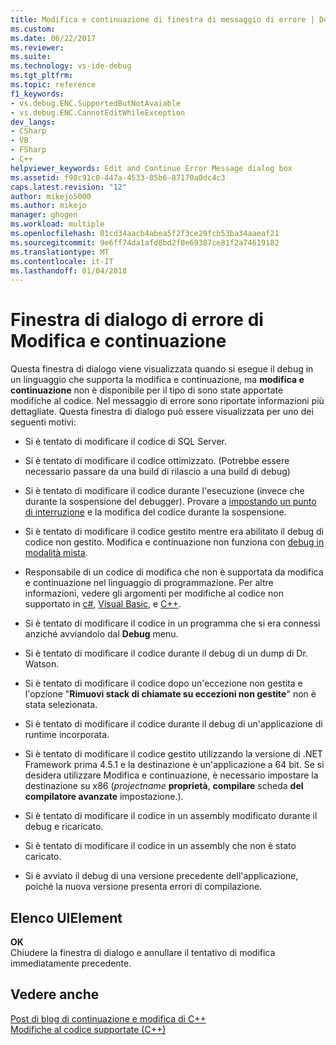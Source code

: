 ```yaml
---
title: Modifica e continuazione di finestra di messaggio di errore | Documenti Microsoft
ms.custom: 
ms.date: 06/22/2017
ms.reviewer: 
ms.suite: 
ms.technology: vs-ide-debug
ms.tgt_pltfrm: 
ms.topic: reference
f1_keywords:
- vs.debug.ENC.SupportedButNotAvaiable
- vs.debug.ENC.CannotEditWhileException
dev_langs:
- CSharp
- VB
- FSharp
- C++
helpviewer_keywords: Edit and Continue Error Message dialog box
ms.assetid: f98c91c0-447a-4533-85b6-87170a0dc4c3
caps.latest.revision: "12"
author: mikejo5000
ms.author: mikejo
manager: ghogen
ms.workload: multiple
ms.openlocfilehash: 01cd34aacb4abea5f2f3ce29fcb53ba34aaeaf21
ms.sourcegitcommit: 9e6ff74da1afd8bd2f0e69387ce81f2a74619182
ms.translationtype: MT
ms.contentlocale: it-IT
ms.lasthandoff: 01/04/2018
---
```

# <a name="edit-and-continue-error-message-dialog-box"></a>Finestra di dialogo di errore di Modifica e continuazione
Questa finestra di dialogo viene visualizzata quando si esegue il debug in un linguaggio che supporta la modifica e continuazione, ma **modifica e continuazione** non è disponibile per il tipo di sono state apportate modifiche al codice. Nel messaggio di errore sono riportate informazioni più dettagliate. Questa finestra di dialogo può essere visualizzata per uno dei seguenti motivi:  

-   Si è tentato di modificare il codice di SQL Server.

-   Si è tentato di modificare il codice ottimizzato. (Potrebbe essere necessario passare da una build di rilascio a una build di debug)

-   Si è tentato di modificare il codice durante l'esecuzione (invece che durante la sospensione del debugger). Provare a [impostando un punto di interruzione](../debugger/using-breakpoints.md) e la modifica del codice durante la sospensione.

-   Si è tentato di modificare il codice gestito mentre era abilitato il debug di codice non gestito. Modifica e continuazione non funziona con [debug in modalità mista](../debugger/how-to-debug-in-mixed-mode.md).

-   Responsabile di un codice di modifica che non è supportata da modifica e continuazione nel linguaggio di programmazione. Per altre informazioni, vedere gli argomenti per modifiche al codice non supportato in [c#](../debugger/supported-code-changes-csharp.md), [Visual Basic](../debugger/unsupported-edits-in-visual-basic-edit-and-continue.md), e [C++](../debugger/supported-code-changes-cpp.md).
  
-   Si è tentato di modificare il codice in un programma che si era connessi anziché avviandolo dal **Debug** menu.  
  
-   Si è tentato di modificare il codice durante il debug di un dump di Dr. Watson.  
  
-   Si è tentato di modificare il codice dopo un'eccezione non gestita e l'opzione "**Rimuovi stack di chiamate su eccezioni non gestite**" non è stata selezionata.  
  
-   Si è tentato di modificare il codice durante il debug di un'applicazione di runtime incorporata.
  
-   Si è tentato di modificare il codice gestito utilizzando la versione di .NET Framework prima 4.5.1 e la destinazione è un'applicazione a 64 bit. Se si desidera utilizzare Modifica e continuazione, è necessario impostare la destinazione su x86 (*projectname* **proprietà**, **compilare** scheda **del compilatore avanzate** impostazione.).  
  
-   Si è tentato di modificare il codice in un assembly modificato durante il debug e ricaricato.  
  
-   Si è tentato di modificare il codice in un assembly che non è stato caricato.  
  
-   Si è avviato il debug di una versione precedente dell'applicazione, poiché la nuova versione presenta errori di compilazione.
  
## <a name="uielement-list"></a>Elenco UIElement  
 **OK**  
 Chiudere la finestra di dialogo e annullare il tentativo di modifica immediatamente precedente.  
  
## <a name="see-also"></a>Vedere anche  
 [Post di blog di continuazione e modifica di C++](https://blogs.msdn.microsoft.com/vcblog/2016/07/01/c-edit-and-continue-in-visual-studio-2015-update-3/)  
 [Modifiche al codice supportate (C++)](../debugger/supported-code-changes-cpp.md)